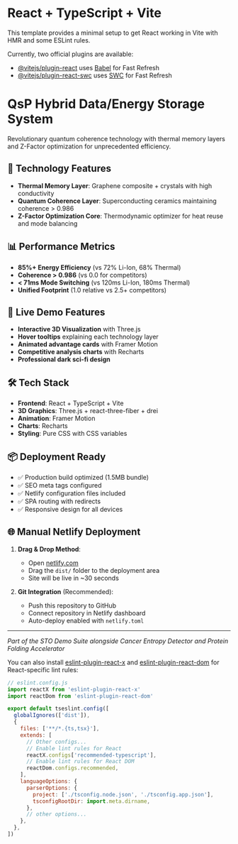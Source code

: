# React + TypeScript + Vite

This template provides a minimal setup to get React working in Vite with HMR and some ESLint rules.

Currently, two official plugins are available:

- [@vitejs/plugin-react](https://github.com/vitejs/vite-plugin-react/blob/main/packages/plugin-react) uses [Babel](https://babeljs.io/) for Fast Refresh
- [@vitejs/plugin-react-swc](https://github.com/vitejs/vite-plugin-react/blob/main/packages/plugin-react-swc) uses [SWC](https://swc.rs/) for Fast Refresh

# QsP Hybrid Data/Energy Storage System

Revolutionary quantum coherence technology with thermal memory layers and Z-Factor optimization for unprecedented efficiency.

## 🔬 **Technology Features**

- **Thermal Memory Layer**: Graphene composite + crystals with high conductivity
- **Quantum Coherence Layer**: Superconducting ceramics maintaining coherence > 0.986  
- **Z-Factor Optimization Core**: Thermodynamic optimizer for heat reuse and mode balancing

## 📊 **Performance Metrics**

- **85%+ Energy Efficiency** (vs 72% Li-Ion, 68% Thermal)
- **Coherence > 0.986** (vs 0.0 for competitors)
- **< 71ms Mode Switching** (vs 120ms Li-Ion, 180ms Thermal)
- **Unified Footprint** (1.0 relative vs 2.5+ competitors)

## 🚀 **Live Demo Features**

- **Interactive 3D Visualization** with Three.js
- **Hover tooltips** explaining each technology layer
- **Animated advantage cards** with Framer Motion
- **Competitive analysis charts** with Recharts
- **Professional dark sci-fi design**

## 🛠 **Tech Stack**

- **Frontend**: React + TypeScript + Vite
- **3D Graphics**: Three.js + react-three-fiber + drei
- **Animation**: Framer Motion  
- **Charts**: Recharts
- **Styling**: Pure CSS with CSS variables

## 📦 **Deployment Ready**

- ✅ Production build optimized (1.5MB bundle)
- ✅ SEO meta tags configured
- ✅ Netlify configuration files included
- ✅ SPA routing with redirects
- ✅ Responsive design for all devices

## 🌐 **Manual Netlify Deployment**

1. **Drag & Drop Method**:
   - Open [netlify.com](https://netlify.com) 
   - Drag the `dist/` folder to the deployment area
   - Site will be live in ~30 seconds

2. **Git Integration** (Recommended):
   - Push this repository to GitHub
   - Connect repository in Netlify dashboard
   - Auto-deploy enabled with `netlify.toml`

---

*Part of the STO Demo Suite alongside Cancer Entropy Detector and Protein Folding Accelerator*

You can also install [eslint-plugin-react-x](https://github.com/Rel1cx/eslint-react/tree/main/packages/plugins/eslint-plugin-react-x) and [eslint-plugin-react-dom](https://github.com/Rel1cx/eslint-react/tree/main/packages/plugins/eslint-plugin-react-dom) for React-specific lint rules:

```js
// eslint.config.js
import reactX from 'eslint-plugin-react-x'
import reactDom from 'eslint-plugin-react-dom'

export default tseslint.config([
  globalIgnores(['dist']),
  {
    files: ['**/*.{ts,tsx}'],
    extends: [
      // Other configs...
      // Enable lint rules for React
      reactX.configs['recommended-typescript'],
      // Enable lint rules for React DOM
      reactDom.configs.recommended,
    ],
    languageOptions: {
      parserOptions: {
        project: ['./tsconfig.node.json', './tsconfig.app.json'],
        tsconfigRootDir: import.meta.dirname,
      },
      // other options...
    },
  },
])
```
